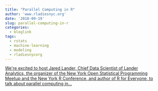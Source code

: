 ```yaml
---
title: "Parallel Computing in R"
author: 'www.rladiesnyc.org'
date: '2018-09-19'
slug: parallel-computing-in-r
categories:
  - bloglink
tags:
  - rstats
  - machine-learning
  - modeling
  - rladiesnycorg
---
```


[We're excited to host Jared Lander, Chief Data Scientist of Lander Analytics, the organizer of the New York Open Statistical Programming Meetup and the New York R Conference, and author of R for Everyone, to talk about parallel computing in...<click to read more>](http://www.rladiesnyc.org/post/parallel-computing-in-r/)

